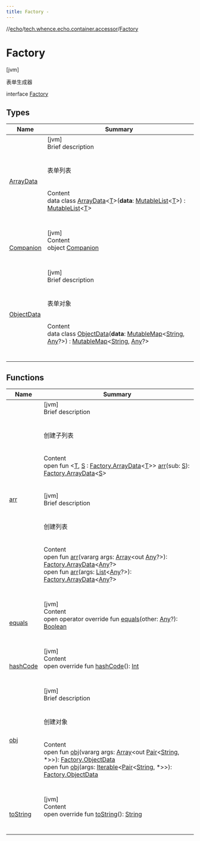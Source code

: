 ```yaml
---
title: Factory -
---
```

//[echo](../../index.md)/[tech.whence.echo.container.accessor](../index.md)/[Factory](index.md)



# Factory  
 [jvm] 

表单生成器

interface [Factory](index.md)   


## Types  
  
|  Name|  Summary| 
|---|---|
| [ArrayData](-array-data/index.md)| [jvm]  <br>Brief description  <br><br><br>表单列表<br><br>  <br>Content  <br>data class [ArrayData](-array-data/index.md)<[T](-array-data/index.md)>(**data**: [MutableList](https://kotlinlang.org/api/latest/jvm/stdlib/kotlin.collections/-mutable-list/index.html)<[T](-array-data/index.md)>) : [MutableList](https://kotlinlang.org/api/latest/jvm/stdlib/kotlin.collections/-mutable-list/index.html)<[T](-array-data/index.md)>   <br><br><br>
| [Companion](-companion/index.md)| [jvm]  <br>Content  <br>object [Companion](-companion/index.md)  <br><br><br>
| [ObjectData](-object-data/index.md)| [jvm]  <br>Brief description  <br><br><br>表单对象<br><br>  <br>Content  <br>data class [ObjectData](-object-data/index.md)(**data**: [MutableMap](https://kotlinlang.org/api/latest/jvm/stdlib/kotlin.collections/-mutable-map/index.html)<[String](https://kotlinlang.org/api/latest/jvm/stdlib/kotlin/-string/index.html), [Any](https://kotlinlang.org/api/latest/jvm/stdlib/kotlin/-any/index.html)?>) : [MutableMap](https://kotlinlang.org/api/latest/jvm/stdlib/kotlin.collections/-mutable-map/index.html)<[String](https://kotlinlang.org/api/latest/jvm/stdlib/kotlin/-string/index.html), [Any](https://kotlinlang.org/api/latest/jvm/stdlib/kotlin/-any/index.html)?>   <br><br><br>


## Functions  
  
|  Name|  Summary| 
|---|---|
| [arr](arr.md)| [jvm]  <br>Brief description  <br><br><br>创建子列表<br><br>  <br>Content  <br>open fun <[T](arr.md), [S](arr.md) : [Factory.ArrayData](-array-data/index.md)<[T](arr.md)>> [arr](arr.md)(sub: [S](arr.md)): [Factory.ArrayData](-array-data/index.md)<[S](arr.md)>  <br><br><br>[jvm]  <br>Brief description  <br><br><br>创建列表<br><br>  <br>Content  <br>open fun [arr](arr.md)(vararg args: [Array](https://kotlinlang.org/api/latest/jvm/stdlib/kotlin/-array/index.html)<out [Any](https://kotlinlang.org/api/latest/jvm/stdlib/kotlin/-any/index.html)?>): [Factory.ArrayData](-array-data/index.md)<[Any](https://kotlinlang.org/api/latest/jvm/stdlib/kotlin/-any/index.html)?>  <br>open fun [arr](arr.md)(args: [List](https://kotlinlang.org/api/latest/jvm/stdlib/kotlin.collections/-list/index.html)<[Any](https://kotlinlang.org/api/latest/jvm/stdlib/kotlin/-any/index.html)?>): [Factory.ArrayData](-array-data/index.md)<[Any](https://kotlinlang.org/api/latest/jvm/stdlib/kotlin/-any/index.html)?>  <br><br><br>
| [equals](../../tech.whence.echo.webclient.response.exception/-response-unrecognized-exception/index.md#kotlin/Any/equals/#kotlin.Any?/PointingToDeclaration/)| [jvm]  <br>Content  <br>open operator override fun [equals](../../tech.whence.echo.webclient.response.exception/-response-unrecognized-exception/index.md#kotlin/Any/equals/#kotlin.Any?/PointingToDeclaration/)(other: [Any](https://kotlinlang.org/api/latest/jvm/stdlib/kotlin/-any/index.html)?): [Boolean](https://kotlinlang.org/api/latest/jvm/stdlib/kotlin/-boolean/index.html)  <br><br><br>
| [hashCode](../../tech.whence.echo.webclient.response.exception/-response-unrecognized-exception/index.md#kotlin/Any/hashCode/#/PointingToDeclaration/)| [jvm]  <br>Content  <br>open override fun [hashCode](../../tech.whence.echo.webclient.response.exception/-response-unrecognized-exception/index.md#kotlin/Any/hashCode/#/PointingToDeclaration/)(): [Int](https://kotlinlang.org/api/latest/jvm/stdlib/kotlin/-int/index.html)  <br><br><br>
| [obj](obj.md)| [jvm]  <br>Brief description  <br><br><br>创建对象<br><br>  <br>Content  <br>open fun [obj](obj.md)(vararg args: [Array](https://kotlinlang.org/api/latest/jvm/stdlib/kotlin/-array/index.html)<out [Pair](https://kotlinlang.org/api/latest/jvm/stdlib/kotlin/-pair/index.html)<[String](https://kotlinlang.org/api/latest/jvm/stdlib/kotlin/-string/index.html), *>>): [Factory.ObjectData](-object-data/index.md)  <br>open fun [obj](obj.md)(args: [Iterable](https://kotlinlang.org/api/latest/jvm/stdlib/kotlin.collections/-iterable/index.html)<[Pair](https://kotlinlang.org/api/latest/jvm/stdlib/kotlin/-pair/index.html)<[String](https://kotlinlang.org/api/latest/jvm/stdlib/kotlin/-string/index.html), *>>): [Factory.ObjectData](-object-data/index.md)  <br><br><br>
| [toString](../../tech.whence.echo.webclient.response.exception/-response-unrecognized-exception/index.md#kotlin/Any/toString/#/PointingToDeclaration/)| [jvm]  <br>Content  <br>open override fun [toString](../../tech.whence.echo.webclient.response.exception/-response-unrecognized-exception/index.md#kotlin/Any/toString/#/PointingToDeclaration/)(): [String](https://kotlinlang.org/api/latest/jvm/stdlib/kotlin/-string/index.html)  <br><br><br>

